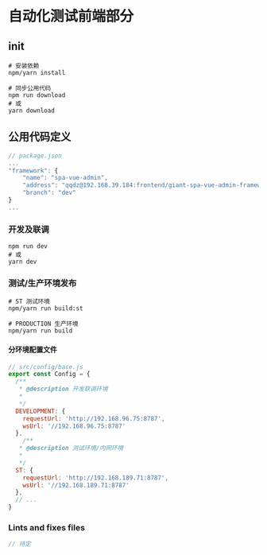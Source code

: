 自动化测试前端部分
======

## init

```shell
# 安装依赖
npm/yarn install

# 同步公用代码
npm run download
# 或
yarn download
```

## 公用代码定义

```javascript
// package.json
...
"framework": {
    "name": "spa-vue-admin",
    "address": "qqdz@192.168.39.184:frontend/giant-spa-vue-admin-framework.git",
    "branch": "dev"
}
...
```

### 开发及联调
```shell
npm run dev
# 或
yarn dev
```

### 测试/生产环境发布

```shell
# ST 测试环境
npm/yarn run build:st

# PRODUCTION 生产环境
npm/yarn run build
```

#### 分环境配置文件
```javascript
// src/config/base.js
export const Config = {
  /**
   * @description 开发联调环境
   *
   */
  DEVELOPMENT: {
    requestUrl: 'http://192.168.96.75:8787',
    wsUrl: '//192.168.96.75:8787'
  },
    /**
   * @description 测试环境/内网环境
   *
   */
  ST: {
    requestUrl: 'http://192.168.189.71:8787',
    wsUrl: '//192.168.189.71:8787'
  },
  // ...
}

```

### Lints and fixes files
```javascript
// 待定
```
